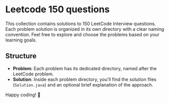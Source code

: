 # Leetcode 150 questions

This collection contains solutions to 150 LeetCode Interview questions.
Each problem solution is organized in its own directory with a clear naming convention. Feel free to explore and choose the problems based on your learning goals.

## Structure

- **Problem**: Each problem has its dedicated directory, named after the LeetCode problem.
- **Solution**: Inside each problem directory, you'll find the solution files (`Solution.java`) and an optional brief explanation of the approach.

Happy coding! 🚀
